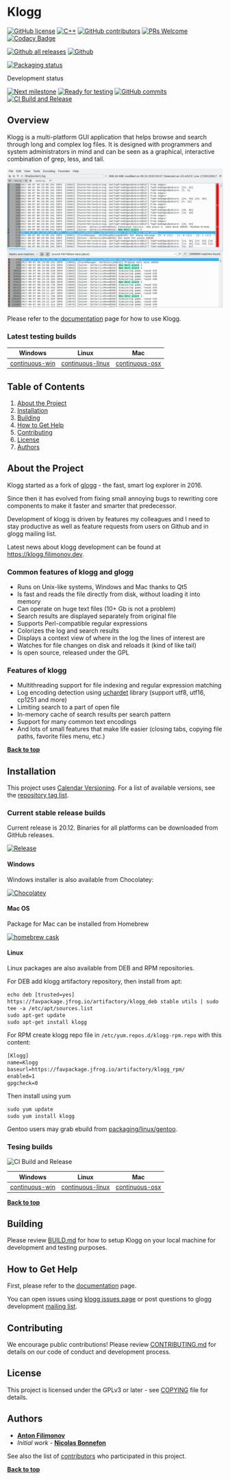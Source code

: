 # Klogg

[![GitHub license](https://img.shields.io/github/license/variar/klogg.svg?style=flat)](https://github.com/variar/klogg/blob/master/COPYING)
[![C++](https://img.shields.io/github/languages/top/variar/klogg?style=flat)]()
[![GitHub contributors](https://img.shields.io/github/contributors/variar/klogg.svg?style=flat)](https://github.com/variar/klogg/graphs/contributors/)
[![PRs Welcome](https://img.shields.io/badge/PRs-welcome-brightgreen.svg?style=flat)](http://makeapullrequest.com)
[![Codacy Badge](https://api.codacy.com/project/badge/Grade/f6db6ef0be3a4a5abff94111a5291c45)](https://www.codacy.com/manual/variar/klogg?utm_source=github.com&amp;utm_medium=referral&amp;utm_content=variar/klogg&amp;utm_campaign=Badge_Grade)


[![Github all releases](https://img.shields.io/github/downloads/variar/klogg/total?style=flat)](https://github.com/variar/klogg/releases/)
[ ![Github](https://img.shields.io/github/v/release/variar/klogg?style=flat&label=Stable%20release)](https://github.com/variar/klogg/releases/tag/v20.12)

[![Packaging status](https://repology.org/badge/vertical-allrepos/klogg.svg)](https://repology.org/project/klogg/versions)

Development status

[![Next milestone](https://img.shields.io/github/milestones/progress-percent/variar/klogg/8?style=flat)](https://github.com/variar/klogg/milestone/8)
[![Ready for testing](https://img.shields.io/github/issues-raw/variar/klogg/status:%20ready%20for%20testing?color=green&label=issues%20ready%20for%20testing&style=flat)](https://github.com/variar/klogg/issues?q=is%3Aopen+is%3Aissue+label%3A%22status%3A+ready+for+testing%22)
[![GitHub commits](https://img.shields.io/github/commits-since/variar/klogg/v20.12.svg?style=flat)](https://github.com/variar/klogg/commits/)
[![CI Build and Release](https://github.com/variar/klogg/actions/workflows/ci-build.yml/badge.svg)](https://github.com/variar/klogg/actions/workflows/ci-build.yml)




## Overview

Klogg is a multi-platform GUI application that helps browse and search
through long and complex log files. It is designed with programmers and
system administrators in mind and can be seen as a graphical, interactive
combination of grep, less, and tail.

![Klogg main window](website/static/screenshots/mainwindow.png)

Please refer to the
[documentation](DOCUMENTATION.md)
page for how to use Klogg.

### Latest testing builds

| Windows | Linux | Mac |
| ------------- |------------- | ------------- |
| [continuous-win](https://github.com/variar/klogg/releases/tag/continuous-win) | [continuous-linux](https://github.com/variar/klogg/releases/tag/continuous-linux) | [continuous-osx](https://github.com/variar/klogg/releases/tag/continuous-osx) |

## Table of Contents

1. [About the Project](#about-the-project)
1. [Installation](#installation)
1. [Building](#building)
1. [How to Get Help](#how-to-get-help)
1. [Contributing](#contributing)
1. [License](#license)
1. [Authors](#authors)

## About the Project

Klogg started as a fork of [glogg](https://github.com/nickbnf/glogg) - the fast, smart log explorer in 2016.

Since then it has evolved from fixing small annoying bugs to rewriting core components to
make it faster and smarter that predecessor.

Development of klogg is driven by features my colleagues and I need
to stay productive as well as feature requests from users on Github and in glogg mailing list.

Latest news about klogg development can be found at https://klogg.filimonov.dev.

### Common features of klogg and glogg
* Runs on Unix-like systems, Windows and Mac thanks to Qt5
* Is fast and reads the file directly from disk, without loading it into memory
* Can operate on huge text files (10+ Gb is not a problem)
* Search results are displayed separately from original file
* Supports Perl-compatible regular expressions
* Colorizes the log and search results
* Displays a context view of where in the log the lines of interest are
* Watches for file changes on disk and reloads it (kind of like tail)
* Is open source, released under the GPL

### Features of klogg
* Multithreading support for file indexing and regular expression matching
* Log encoding detection using [uchardet](https://www.freedesktop.org/wiki/Software/uchardet/) library (support utf8, utf16, cp1251 and more)
* Limiting search to a part of open file
* In-memory cache of search results per search pattern
* Support for many common text encodings
* And lots of small features that make life easier (closing tabs, copying file paths, favorite files menu, etc.)

**[Back to top](#table-of-contents)**

## Installation

This project uses [Calendar Versioning](https://calver.org/). For a list of available versions, see the [repository tag list](https://github.com/variar/klogg/tags).

### Current stable release builds

Current release is 20.12. Binaries for all platforms can be downloaded from GitHub releases.

[ ![Release](https://img.shields.io/github/v/release/variar/klogg?style=flat)](https://github.com/variar/klogg/releases/tag/v20.12)

#### Windows
Windows installer is also available from Chocolatey:

[ ![Chocolatey](https://img.shields.io/chocolatey/v/klogg?style=flat)](https://chocolatey.org/packages/klogg)

#### Mac OS
Package for Mac can be installed from Homebrew

[ ![homebrew cask](https://img.shields.io/homebrew/cask/v/klogg?style=flat)](https://formulae.brew.sh/cask/klogg)

#### Linux
Linux packages are also available from DEB and RPM repositories. 

For DEB add klogg artifactory repository, then install from apt:
```
echo deb [trusted=yes] https://favpackage.jfrog.io/artifactory/klogg_deb stable utils | sudo tee -a /etc/apt/sources.list
sudo apt-get update
sudo apt-get install klogg
```

For RPM create klogg repo file in `/etc/yum.repos.d/klogg-rpm.repo` with this content:
```
[Klogg]
name=Klogg
baseurl=https://favpackage.jfrog.io/artifactory/klogg_rpm/
enabled=1
gpgcheck=0
```

Then install using yum
```
sudo yum update
sudo yum install klogg
```

Gentoo users may grab ebuild from [packaging/linux/gentoo](https://github.com/variar/klogg/tree/master/packaging/linux/gentoo).

### Tesing builds

![CI Build and Release](https://github.com/variar/klogg/workflows/CI%20Build%20and%20Release/badge.svg)

| Windows | Linux | Mac |
| ------------- |------------- | ------------- |
| [continuous-win](https://github.com/variar/klogg/releases/tag/continuous-win) | [continuous-linux](https://github.com/variar/klogg/releases/tag/continuous-linux) | [continuous-osx](https://github.com/variar/klogg/releases/tag/continuous-osx) |

**[Back to top](#table-of-contents)**

## Building

Please review
[BUILD.md](BUILD.md)
for how to setup Klogg on your local machine for development and testing purposes.

## How to Get Help

First, please refer to the
[documentation](DOCUMENTATION.md)
page.

You can open issues using [klogg issues page](https://github.com/variar/klogg/issues)
or post questions to glogg development [mailing list](http://groups.google.co.uk/group/glogg-devel).

## Contributing

We encourage public contributions! Please review [CONTRIBUTING.md](CONTRIBUTING.md) for details on our code of conduct and development process.

## License

This project is licensed under the GPLv3 or later - see [COPYING](COPYING) file for details.

## Authors

* **[Anton Filimonov](https://github.com/variar)**
* *Initial work* - **[Nicolas Bonnefon](https://github.com/nickbnf)**

See also the list of [contributors](https://klogg.filimonov.dev/docs/getting_involved/#contributors) who participated in this project.

**[Back to top](#table-of-contents)**
